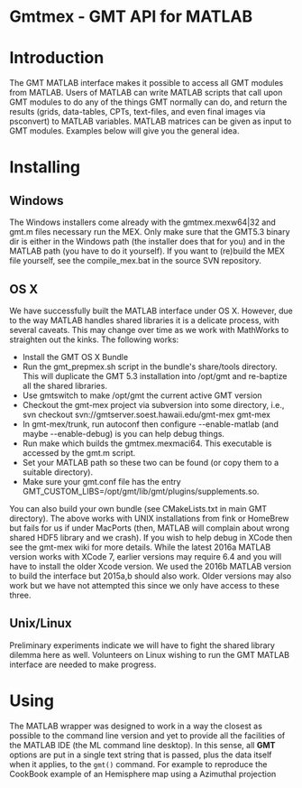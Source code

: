 # Gmtmex - GMT API for MATLAB

# Introduction

The GMT MATLAB interface makes it possible to access all GMT modules from MATLAB. Users of MATLAB can write MATLAB scripts
that call upon GMT modules to do any of the things GMT normally can do, and return the results (grids, data-tables, CPTs,
text-files, and even final images via psconvert) to MATLAB variables. MATLAB matrices can be given as input to GMT modules.
Examples below will give you the general idea.

# Installing

## Windows

The Windows installers come already with the gmtmex.mexw64|32 and gmt.m files necessary run the MEX. Only make sure that the
GMT5.3 binary dir is either in the Windows path (the installer does that for you) and in the MATLAB path (you have to do it
yourself). If you want to (re)build the MEX file yourself, see the compile_mex.bat in the source SVN repository.

## OS X

We have successfully built the MATLAB interface under OS X. However, due to the way MATLAB handles shared libraries it is a
delicate process, with several caveats. This may change over time as we work with MathWorks to straighten out the kinks.
The following works:

 * Install the GMT OS X Bundle
 * Run the gmt_prepmex.sh script in the bundle's share/tools directory.  This will duplicate
   the GMT 5.3 installation into /opt/gmt and re-baptize all the shared libraries.
 * Use gmtswitch to make /opt/gmt the current active GMT version
 * Checkout the gmt-mex project via subversion into some directory, i.e.,
   svn checkout svn://gmtserver.soest.hawaii.edu/gmt-mex gmt-mex
 * In gmt-mex/trunk, run autoconf then configure --enable-matlab (and maybe --enable-debug) is you
   can help debug things.
 * Run make which builds the gmtmex.mexmaci64.  This executable is accessed by the gmt.m script.
 * Set your MATLAB path so these two can be found (or copy them to a suitable directory).
 * Make sure your gmt.conf file has the entry GMT_CUSTOM_LIBS=/opt/gmt/lib/gmt/plugins/supplements.so.

You can also build your own bundle (see CMakeLists.txt in main GMT directory).  The above works
with UNIX installations from fink or HomeBrew but fails for us if under MacPorts (then, MATLAB
will complain about wrong shared HDF5 library and we crash).
If you wish to help debug in XCode then see the gmt-mex wiki for more details.  While the latest
2016a MATLAB version works with XCode 7, earlier versions may require 6.4 and you will have 
to install the older Xcode version.
We used the 2016b MATLAB version to build the interface but 2015a,b should also work.  Older
versions may also work but we have not attempted this since we only have access to these three.

## Unix/Linux

Preliminary experiments indicate we will have to fight the shared library dilemma here as well.
Volunteers on Linux wishing to run the GMT MATLAB interface are needed to make progress.

# Using

The MATLAB wrapper was designed to work in a way the closest as possible to the command line version
and yet to provide all the facilities of the MATLAB IDE (the ML command line desktop). In this sense,
all **GMT** options are put in a single text string that is passed, plus the data itself when it applies,
to the ``gmt()`` command. For example to reproduce the CookBook example of an Hemisphere map using a
Azimuthal projection


